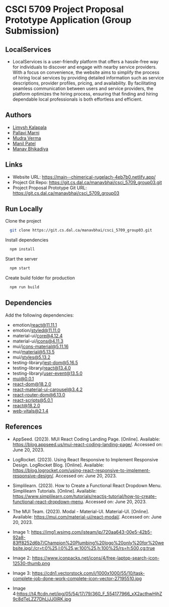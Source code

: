 # CSCI 5709 Project Proposal Prototype Application (Group Submission)

## LocalServices

* LocalServices is a user-friendly platform that offers a hassle-free way for individuals to discover and engage with nearby service providers. With a focus on convenience, the website aims to simplify the process of hiring local services by providing detailed information such as service descriptions, provider profiles, pricing, and availability. By facilitating seamless communication between users and service providers, the platform optimizes the hiring process, ensuring that finding and hiring dependable local professionals is both effortless and efficient.

## Authors


* [Limysh Kalapala](lm657206@dal.ca) 
* [Pallavi Marni](pl381965@dal.ca)
* [Mudra Verma](mudraverma@dal.ca)
* [Manil Patel](manilpatel@dal.ca)
* [Manav Bhikadiya](bh957167@dal.ca)


## Links

* Website URL: https://main--chimerical-rugelach-4eb7b0.netlify.app/  
* Project Git Repo: https://git.cs.dal.ca/manavbhai/csci_5709_group03.git
* Project Proposal Prototype Git URL: https://git.cs.dal.ca/manavbhai/csci_5709_group03 


## Run Locally

Clone the project

```bash
  git clone https://git.cs.dal.ca/manavbhai/csci_5709_group03.git
```
Install dependencies

```bash
  npm install
```

Start the server

```bash
  npm start
```

Create build folder for production
```bash
  npm run build
```


## Dependencies

Add the following dependencies:

* emotion/react@11.11.1
* emotion/styled@11.11.0
* material-ui/core@4.12.4
* material-ui/icons@4.11.3
* mui/icons-material@5.11.16
* mui/material@5.13.5
* mui/styles@5.13.2
* testing-library/jest-dom@5.16.5
* testing-library/react@13.4.0
* testing-library/user-event@13.5.0
* mui@0.0.1
* react-dom@18.2.0
* react-material-ui-carousel@3.4.2
* react-router-dom@6.13.0
* react-scripts@5.0.1
* react@18.2.0
* web-vitals@2.1.4


## References
* AppSeed. (2023). MUI React Coding Landing Page. [Online]. Available: https://blog.appseed.us/mui-react-coding-landing-page/. Accessed on: June 20, 2023.

* LogRocket. (2023). Using React Responsive to Implement Responsive Design. LogRocket Blog. [Online]. Available: https://blog.logrocket.com/using-react-responsive-to-implement-responsive-design/. Accessed on: June 20, 2023.

* Simplilearn. (2023). How to Create a Functional React Dropdown Menu. Simplilearn Tutorials. [Online]. Available: https://www.simplilearn.com/tutorials/reactjs-tutorial/how-to-create-functional-react-dropdown-menu. Accessed on: June 20, 2023.

* The MUI Team. (2023). Modal - Material-UI. Material-UI. [Online]. Available: https://mui.com/material-ui/react-modal/. Accessed on: June 20, 2023.
* Image 1: https://img1.wsimg.com/isteam/ip/720aa643-00e5-42b5-92a8-83ff8252d6b7/Champion%20Plumbing%20logo%20only%20for%20website.jpg/:/cr=t:0%25,l:0%25,w:100%25,h:100%25/rs=h:500,cg:true

* Image 2: https://www.iconpacks.net/icons/4/free-laptop-search-icon-12530-thumb.png

* Image 3: https://cdn1.vectorstock.com/i/1000x1000/55/10/task-complete-job-done-work-complete-icon-vector-27195510.jpg

* Image 4:https://t4.ftcdn.net/jpg/05/54/17/79/360_F_554177966_xX2acthwHjhZ9c8dTeLZZ7DhLjJJ0IRK.jpg 







